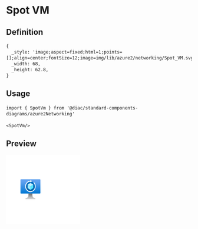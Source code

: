 # Spot VM

## Definition

```
{
  _style: 'image;aspect=fixed;html=1;points=[];align=center;fontSize=12;image=img/lib/azure2/networking/Spot_VM.svg;strokeColor=none;',
  _width: 68,
  _height: 62.8,
}
```

## Usage

```
import { SpotVm } from '@diac/standard-components-diagrams/azure2Networking'

<SpotVm/>
```

## Preview

<img src="./spot-vm.png" width="200"/>
